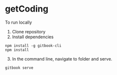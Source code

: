 # getCoding


To run locally

1. Clone repository
2. Install dependencies
```
npm install -g gitbook-cli
npm install
```
3. In the command line, navigate to folder and serve.
```
gitbook serve
```